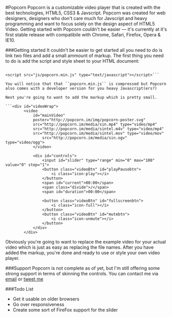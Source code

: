 #Popcorn
Popcorn is a customizable video player that is created with the best technologies, HTML5, CSS3 & Javscript. Popcorn was created for web designers, designers who don't care much for Javscript and heavy programming and want to focus solely on the design aspect of HTML5 Video. Getting started with Popcorn couldn't be easier — it's currently at it's first stable release with compatibile with Chrome, Safari, Firefox, Opera & IE10.

###Getting started
It couldn't be easier to get started all you need to do is link two files and add a small ammount of markup. The first thing you need to do is add the script and style sheet to your HTML document:

```<link rel="stylesheet" type="text/css" href="css/popcorn.css">

<script src="js/popcorn.min.js" type="text/javascript"></script>```

You will notice that that ``popcorn.min.js`` is compressed but Popcorn also comes with a developer version for you heavy Javascript(ers?)

Next you're going to want to add the markup which is pretty small.

```<div id="videoWrap">
        <video 
            id="mainVideo"
            poster="http://popcorn.im/img/popcorn-poster.svg"
            src="http://popcorn.im/media/sin.mp4" type="video/mp4"
            src="http://popcorn.im/media/sintel.m4v" type="video/mp4"
            src="http://popcorn.im/media/sintel.mov" type="video/mov"
                src="http://popcorn.im/media/sin.ogv" type="video/ogg">
            </video>
            
            <div id="controls">
                <input id="slider" type="range" min="0" max="100" value="0" step="1">
                <button class="videoBtn" id="playPausebtn">
                    <i class="icon-play"></i>
                </button>   
                <span id="current">00:00</span>
                <span class="divide">/</span>
                <span id="duration">00:00</span>

                <button class="videoBtn" id="fullscreenbtn">
                    <i class="icon-full"></i>
                </button>
                <button class="videoBtn" id="mutebtn">
                    <i class="icon-unmute"></i>
                </button> 
            </div>
        </div>
```
        
Obviously you're going to want to replace the example video for your actual video which is just as easy as replacing the file names. After you have added the markup, you're done and ready to use or style your own video player.

###Support
Popcorn is not complete as of yet, but I'm still offering some strong support in terms of skinning the controls. You can contact me via [email](mailto:hello.joer@gmail.com) or [tweet me](http://twitter.com/joericho)

###Todo List
- Get it usable on older browsers
- Go over responsiveness 
- Create some sort of FireFox support for the slider

        
